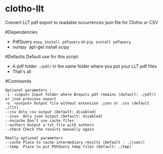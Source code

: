 clotho-llt
==========

Convert LLT pdf export to readable occurrences json file for Clotho or CSV

#Dependencies
- PdfQuery `easy_install pdfquery` or `pip install pdfquery`
- numpy `apt-get install scipy

#Defaults
Default use for this script:
- A pdf folder `./pdf/` in the same folder where you put your LLT pdf files
- That's all

#Commands
```
Optional parameters :
-i  <input> Input folder where Brepols pdf remains (default: ./pdf/) or json previous export
-o  <output> Output file without extension .json or .csv (default ./llt)
--csv Only csv output (Default: disabled)
--json  Only json output (Default: disabled)
--nocache Don't use cache files
--authors Output a txt file with authors
--check Check the results manually again

Really optional parameters
--cache Place to cache intermediary results (Default : ./json/)
--temp  Place to put PDFQuery temp files (Default: ./tmp)
```
